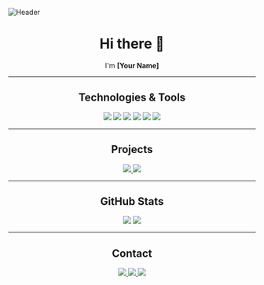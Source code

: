 ![Header](https://your-banner-image-url.com)

<div align="center">
  <h1>Hi there 👋</h1>
  <p>I'm <strong>[Your Name]</strong></p>
</div>

---

<div align="center">
  <h2>Technologies & Tools</h2>
  <p>
    <img src="https://img.shields.io/badge/-JavaScript-black?style=flat&logo=javascript" />
    <img src="https://img.shields.io/badge/-Python-black?style=flat&logo=python" />
    <img src="https://img.shields.io/badge/-React-black?style=flat&logo=react" />
    <img src="https://img.shields.io/badge/-Node.js-black?style=flat&logo=node.js" />
    <img src="https://img.shields.io/badge/-Docker-black?style=flat&logo=docker" />
    <img src="https://img.shields.io/badge/-Git-black?style=flat&logo=git" />
  </p>
</div>

---

<div align="center">
  <h2>Projects</h2>
  <p>
    <a href="https://github.com/yourusername/project1">
      <img src="https://github-readme-stats.vercel.app/api/pin/?username=yourusername&repo=project1&theme=default" />
    </a>
    <a href="https://github.com/yourusername/project2">
      <img src="https://github-readme-stats.vercel.app/api/pin/?username=yourusername&repo=project2&theme=default" />
    </a>
  </p>
</div>

---

<div align="center">
  <h2>GitHub Stats</h2>
  <p>
    <img src="https://github-readme-stats.vercel.app/api?username=yourusername&show_icons=true&theme=default" />
    <img src="https://github-readme-stats.vercel.app/api/top-langs/?username=yourusername&layout=compact&theme=default" />
  </p>
</div>

---

<div align="center">
  <h2>Contact</h2>
  <p>
    <a href="https://www.linkedin.com/in/yourprofile/">
      <img src="https://img.shields.io/badge/-LinkedIn-black?style=flat&logo=linkedin" />
    </a>
    <a href="https://twitter.com/yourprofile">
      <img src="https://img.shields.io/badge/-Twitter-black?style=flat&logo=twitter" />
    </a>
    <a href="https://yourwebsite.com">
      <img src="https://img.shields.io/badge/-Website-black?style=flat&logo=google-chrome" />
    </a>
  </p>
</div>
